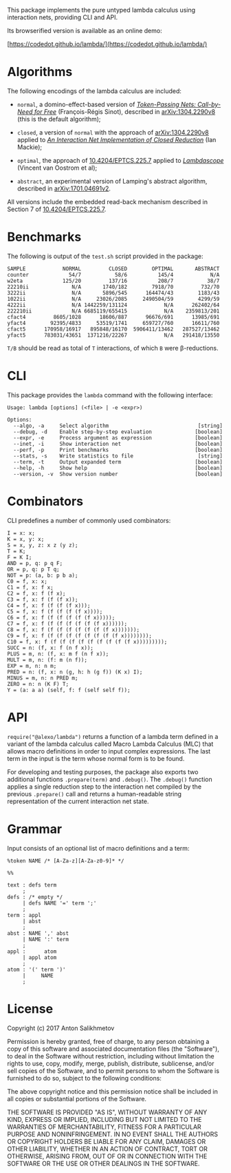 This package implements the pure untyped lambda calculus using
interaction nets, providing CLI and API.

Its browserified version is available as an online demo:

[https://codedot.github.io/lambda/](https://codedot.github.io/lambda/)

# Algorithms

The following encodings of the lambda calculus are included:

* `normal`, a domino-effect-based version of
[_Token-Passing Nets: Call-by-Need for Free_][1]
(François-Régis Sinot), described in [arXiv:1304.2290v8][2]
(this is the default algorithm);

* `closed`, a version of `normal` with the approach of
[arXiv:1304.2290v8][2] applied to
[_An Interaction Net Implementation of Closed Reduction_][3]
(Ian Mackie);

* `optimal`, the approach of [10.4204/EPTCS.225.7][4]
applied to [_Lambdascope_][5] (Vincent van Oostrom et al);

* `abstract`, an experimental version of
Lamping's abstract algorithm, described in [arXiv:1701.04691v2][6].

All versions include the embedded read-back mechanism described
in Section 7 of [10.4204/EPTCS.225.7][4].

[1]: http://dx.doi.org/10.1016/j.entcs.2005.09.027
[2]: https://arxiv.org/abs/1304.2290v8
[3]: http://dx.doi.org/10.1007/978-3-642-24452-0_3
[4]: http://dx.doi.org/10.4204/EPTCS.225.7
[5]: http://www.phil.uu.nl/~oostrom/publication/pdf/lambdascope.pdf
[6]: https://arxiv.org/abs/1701.04691v2

# Benchmarks

The following is output of the `test.sh` script provided in the package:

```
SAMPLE            NORMAL         CLOSED        OPTIMAL       ABSTRACT
counter             54/7           58/6          145/4            N/A
w2eta             125/20         137/16          208/7           38/7
22210ii              N/A       1740/182        7918/70         732/70
3222ii               N/A       5896/545      164474/43        1183/43
1022ii               N/A     23026/2085     2490504/59        4299/59
4222ii               N/A 1442259/131124            N/A      262402/64
222210ii             N/A 6685119/655415            N/A    2359813/201
cfact4         8605/1028      18606/887      96676/691      13985/691
yfact4        92395/4833     53519/1741     659727/760      16611/760
cfact5      170958/16917   895848/16170  5906411/13462   287527/13462
yfact5      783031/43651  1371216/22267            N/A   291418/13550
```

`T/B` should be read as total of `T` interactions,
of which `B` were β-reductions.

# CLI

This package provides the `lambda` command with the following interface:

```
Usage: lambda [options] (<file> | -e <expr>)

Options:
  --algo, -a     Select algorithm                             [string]
  --debug, -d    Enable step-by-step evaluation              [boolean]
  --expr, -e     Process argument as expression              [boolean]
  --inet, -i     Show interaction net                        [boolean]
  --perf, -p     Print benchmarks                            [boolean]
  --stats, -s    Write statistics to file                     [string]
  --term, -t     Output expanded term                        [boolean]
  --help, -h     Show help                                   [boolean]
  --version, -v  Show version number                         [boolean]

```

# Combinators

CLI predefines a number of commonly used combinators:

```
I = x: x;
K = x, y: x;
S = x, y, z: x z (y z);
T = K;
F = K I;
AND = p, q: p q F;
OR = p, q: p T q;
NOT = p: (a, b: p b a);
C0 = f, x: x;
C1 = f, x: f x;
C2 = f, x: f (f x);
C3 = f, x: f (f (f x));
C4 = f, x: f (f (f (f x)));
C5 = f, x: f (f (f (f (f x))));
C6 = f, x: f (f (f (f (f (f x)))));
C7 = f, x: f (f (f (f (f (f (f x))))));
C8 = f, x: f (f (f (f (f (f (f (f x)))))));
C9 = f, x: f (f (f (f (f (f (f (f (f x))))))));
C10 = f, x: f (f (f (f (f (f (f (f (f (f x)))))))));
SUCC = n: (f, x: f (n f x));
PLUS = m, n: (f, x: m f (n f x));
MULT = m, n: (f: m (n f));
EXP = m, n: n m;
PRED = n: (f, x: n (g, h: h (g f)) (K x) I);
MINUS = m, n: n PRED m;
ZERO = n: n (K F) T;
Y = (a: a a) (self, f: f (self self f));
```

# API

`require("@alexo/lambda")` returns a function of a lambda term defined
in a variant of the lambda calculus called Macro Lambda Calculus (MLC)
that allows macro definitions in order to input complex expressions.
The last term in the input is the term whose normal form is to be found.

For developing and testing purposes, the package also exports
two additional functions `.prepare(term)` and `.debug()`.
The `.debug()` function applies a single reduction step to
the interaction net compiled by the previous `.prepare()`
call and returns a human-readable string representation of
the current interaction net state.

# Grammar

Input consists of an optional list of macro definitions and a term:

```
%token NAME /* [A-Za-z][A-Za-z0-9]* */

%%

text : defs term
     ;
defs : /* empty */
     | defs NAME '=' term ';'
     ;
term : appl
     | abst
     ;
abst : NAME ',' abst
     | NAME ':' term
     ;
appl :      atom
     | appl atom
     ;
atom : '(' term ')'
     |     NAME
     ;
```

# License

Copyright (c) 2017 Anton Salikhmetov

Permission is hereby granted, free of charge, to any person obtaining a copy
of this software and associated documentation files (the "Software"), to deal
in the Software without restriction, including without limitation the rights
to use, copy, modify, merge, publish, distribute, sublicense, and/or sell
copies of the Software, and to permit persons to whom the Software is
furnished to do so, subject to the following conditions:

The above copyright notice and this permission notice shall be included in
all copies or substantial portions of the Software.

THE SOFTWARE IS PROVIDED "AS IS", WITHOUT WARRANTY OF ANY KIND, EXPRESS OR
IMPLIED, INCLUDING BUT NOT LIMITED TO THE WARRANTIES OF MERCHANTABILITY,
FITNESS FOR A PARTICULAR PURPOSE AND NONINFRINGEMENT.  IN NO EVENT SHALL THE
AUTHORS OR COPYRIGHT HOLDERS BE LIABLE FOR ANY CLAIM, DAMAGES OR OTHER
LIABILITY, WHETHER IN AN ACTION OF CONTRACT, TORT OR OTHERWISE, ARISING FROM,
OUT OF OR IN CONNECTION WITH THE SOFTWARE OR THE USE OR OTHER DEALINGS IN
THE SOFTWARE.

